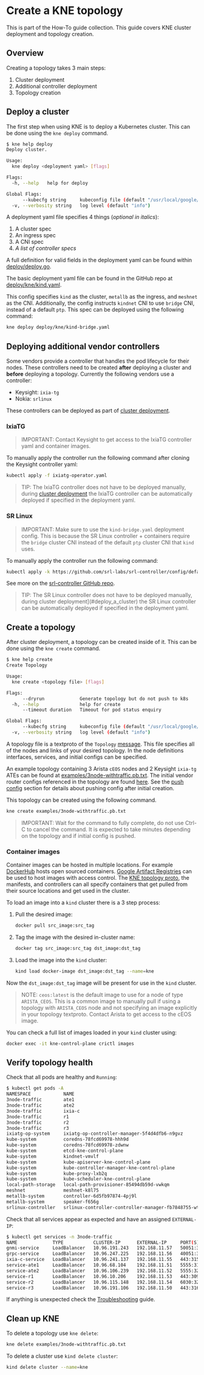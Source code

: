 # Create a KNE topology

This is part of the How-To guide collection. This guide covers KNE cluster
deployment and topology creation.

## Overview

Creating a topology takes 3 main steps:

1. Cluster deployment
2. Additional controller deployment
3. Topology creation

## Deploy a cluster

The first step when using KNE is to deploy a Kubernetes cluster. This can be
done using the `kne deploy` command.

```bash
$ kne help deploy
Deploy cluster.

Usage:
  kne deploy <deployment yaml> [flags]

Flags:
  -h, --help   help for deploy

Global Flags:
      --kubecfg string     kubeconfig file (default "/usr/local/google/home/{{USERNAME}}/.kube/config")
  -v, --verbosity string   log level (default "info")
```

A deployment yaml file specifies 4 things (*optional in italics*):

1. A cluster spec
2. An ingress spec
3. A CNI spec
4. *A list of controller specs*

A full definition for valid fields in the deployment yaml can be found within
[deploy/deploy.go](https://github.com/openconfig/kne/blob/816133f1cb563555bcdcb12eb27874b77dd41d1d/deploy/deploy.go#L212).

The basic deployment yaml file can be found in the GitHub repo at
[deploy/kne/kind.yaml](https://github.com/openconfig/kne/blob/5e6cf1cbc0748bb48ebf49039bd0ad592378357a/deploy/kne/kind-bridge.yaml).

This config specifies `kind` as the cluster, `metallb` as the ingress, and
`meshnet` as the CNI. Additionally, the config instructs `kindnet` CNI to use
`bridge` CNI, instead of a default `ptp`. This spec can be deployed using the
following command:

```bash
kne deploy deploy/kne/kind-bridge.yaml
```

## Deploying additional vendor controllers

Some vendors provide a controller that handles the pod lifecycle for their
nodes. These controllers need to be created **after** deploying a cluster and
**before** deploying a topology. Currently the following vendors use a
controller:

- Keysight: `ixia-tg`
- Nokia: `srlinux`

These controllers can be deployed as part of [cluster
deployment](#deploy_a_cluster).

### IxiaTG

> IMPORTANT: Contact Keysight to get access to the IxiaTG controller yaml and
> container images.

To manually apply the controller run the following command after cloning the
Keysight controller yaml:

```bash
kubectl apply -f ixiatg-operator.yaml
```

> TIP: The IxiaTG controller does not have to be deployed manually, during
> [cluster deployment](#deploy_a_cluster) the IxiaTG controller can be
> automatically deployed if specified in the deployment yaml.

### SR Linux

> IMPORTANT: Make sure to use the `kind-bridge.yaml` deployment config. This is
> because the SR Linux controller + containers require the `bridge` cluster CNI
> instead of the default `ptp` cluster CNI that `kind` uses.

To manually apply the controller run the following command:

```bash
kubectl apply -k https://github.com/srl-labs/srl-controller/config/default
```

See more on the [srl-controller GitHub
repo](https://github.com/srl-labs/srl-controller).

> TIP: The SR Linux controller does not have to be deployed manually, during
> cluster deployment](#deploy_a_cluster) the SR Linux controller can be
> automatically deployed if specified in the deployment yaml.

## Create a topology

After cluster deployment, a topology can be created inside of it. This can be
done using the `kne create` command.

```bash
$ kne help create
Create Topology

Usage:
  kne create <topology file> [flags]

Flags:
      --dryrun             Generate topology but do not push to k8s
  -h, --help               help for create
      --timeout duration   Timeout for pod status enquiry

Global Flags:
      --kubecfg string     kubeconfig file (default "/usr/local/google/home/{{USERNAME}}/.kube/config")
  -v, --verbosity string   log level (default "info")
```

A topology file is a textproto of the `Topology`
[message](https://github.com/openconfig/kne/blob/df91c62eb7e2a1abbf0a803f5151dc365b6f61da/proto/topo.proto#L26).
This file specifies all of the nodes and links of your desired topology. In the
node definitions interfaces, services, and initial configs can be specified.

An example topology containing 3 Arista `cEOS` nodes and 2 Keysight `ixia-tg`
ATEs can be found at
[examples/3node-withtraffic.pb.txt](https://github.com/openconfig/kne/blob/df91c62eb7e2a1abbf0a803f5151dc365b6f61da/examples/3node-withtraffic.pb.txt).
The initial vendor router configs referenced in the topology are found
[here](https://github.com/openconfig/kne/blob/df91c62eb7e2a1abbf0a803f5151dc365b6f61da/examples/ceos-withtraffic/).
See the [push config](interact_topology.md#push_config) section for details
about pushing config after initial creation.

This topology can be created using the following command.

```bash
kne create examples/3node-withtraffic.pb.txt
```

> IMPORTANT: Wait for the command to fully complete, do not use Ctrl-C to cancel
> the command. It is expected to take minutes depending on the topology and if
> initial config is pushed.

### Container images

Container images can be hosted in multiple locations. For example
[DockerHub](https://hub.docker.com/) hosts open sourced containers. [Google
Artifact Registries](https://cloud.google.com/artifact-registry) can be used to
host images with access control. The [KNE topology
proto](https://github.com/openconfig/kne/blob/df91c62eb7e2a1abbf0a803f5151dc365b6f61da/proto/topo.proto#L117),
the manifests, and controllers can all specify containers that get pulled from
their source locations and get used in the cluster.

To load an image into a `kind` cluster there is a 3 step process:

1. Pull the desired image:

    ```bash
    docker pull src_image:src_tag
    ```

2. Tag the image with the desired in-cluster name:

    ```bash
    docker tag src_image:src_tag dst_image:dst_tag
    ```

3. Load the image into the `kind` cluster:

    ```bash
    kind load docker-image dst_image:dst_tag --name=kne
    ```

Now the `dst_image:dst_tag` image will be present for use in the `kind` cluster.

> NOTE: `ceos:latest` is the default image to use for a node of type
> `ARISTA_CEOS`. This is a common image to manually pull if using a topology
> with `ARISTA_CEOS` node and not specifying an image explicitly in your
> topology textproto. Contact Arista to get access to the cEOS image.

You can check a full list of images loaded in your `kind` cluster using:

```bash
docker exec -it kne-control-plane crictl images
```

## Verify topology health

Check that all pods are healthy and `Running`:

```bash
$ kubectl get pods -A
NAMESPACE            NAME                                                    READY   STATUS    RESTARTS   AGE
3node-traffic        ate1                                                    2/2     Running   0          97s
3node-traffic        ate2                                                    2/2     Running   0          97s
3node-traffic        ixia-c                                                  3/3     Running   0          97s
3node-traffic        r1                                                      1/1     Running   0          99s
3node-traffic        r2                                                      1/1     Running   0          98s
3node-traffic        r3                                                      1/1     Running   0          99s
ixiatg-op-system     ixiatg-op-controller-manager-5f4d4dfb6-n9gvz            2/2     Running   0          3m14s
kube-system          coredns-78fcd69978-hhh9d                                1/1     Running   0          4m48s
kube-system          coredns-78fcd69978-zdwnw                                1/1     Running   0          4m48s
kube-system          etcd-kne-control-plane                                  1/1     Running   0          5m3s
kube-system          kindnet-vmvlf                                           1/1     Running   0          4m49s
kube-system          kube-apiserver-kne-control-plane                        1/1     Running   0          5m3s
kube-system          kube-controller-manager-kne-control-plane               1/1     Running   0          5m3s
kube-system          kube-proxy-lxb2q                                        1/1     Running   0          4m49s
kube-system          kube-scheduler-kne-control-plane                        1/1     Running   0          5m4s
local-path-storage   local-path-provisioner-85494db59d-vwkqm                 1/1     Running   0          4m48s
meshnet              meshnet-k8l75                                           1/1     Running   0          4m29s
metallb-system       controller-6d5fb97874-4pj9l                             1/1     Running   0          4m48s
metallb-system       speaker-f656g                                           1/1     Running   0          4m39s
srlinux-controller   srlinux-controller-controller-manager-fb7848755-wtc54   2/2     Running   0          2m13s
```

Check that all services appear as expected and have an assigned `EXTERNAL-IP`:

```bash
$ kubectl get services -n 3node-traffic
NAME             TYPE           CLUSTER-IP      EXTERNAL-IP     PORT(S)                                     AGE
gnmi-service     LoadBalancer   10.96.191.243   192.168.11.57   50051:30922/TCP                             4m
grpc-service     LoadBalancer   10.96.247.225   192.168.11.56   40051:31538/TCP                             4m
ixia-c-service   LoadBalancer   10.96.241.137   192.168.11.55   443:31583/TCP                               4m
service-ate1     LoadBalancer   10.96.68.104    192.168.11.51   5555:31580/TCP,50071:31365/TCP              4m2s
service-ate2     LoadBalancer   10.96.106.239   192.168.11.52   5555:32132/TCP,50071:32122/TCP              4m2s
service-r1       LoadBalancer   10.96.10.206    192.168.11.53   443:30941/TCP,22:30516/TCP,6030:32656/TCP   4m2s
service-r2       LoadBalancer   10.96.115.148   192.168.11.54   6030:32507/TCP,443:30996/TCP,22:30123/TCP   4m1s
service-r3       LoadBalancer   10.96.191.106   192.168.11.50   443:31680/TCP,22:32003/TCP,6030:31883/TCP   4m2s
```

If anything is unexpected check the [Troubleshooting](troubleshoot.md) guide.

## Clean up KNE

To delete a topology use `kne delete`:

```bash
kne delete examples/3node-withtraffic.pb.txt
```

To delete a cluster use `kind delete cluster`:

```bash
kind delete cluster --name=kne
```
